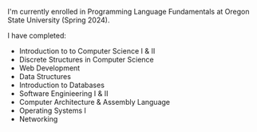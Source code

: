 I'm currently enrolled in Programming Language Fundamentals at Oregon State University (Spring 2024).

I have completed:

- Introduction to to Computer Science I & II
- Discrete Structures in Computer Science
- Web Development
- Data Structures
- Introduction to Databases
- Software Enginieering I & II
- Computer Architecture & Assembly Language
- Operating Systems I
- Networking


<!--
**georgepence/georgepence** is a ✨ _special_ ✨ repository because its `README.md` (this file) appears on your GitHub profile.

Here are some ideas to get you started:

- 🔭 I’m currently working on ...
- 🌱 I’m currently learning ...
- 👯 I’m looking to collaborate on ...
- 🤔 I’m looking for help with ...
- 💬 Ask me about ...
- 📫 How to reach me: ...
- 😄 Pronouns: ...
- ⚡ Fun fact: ...
-->
